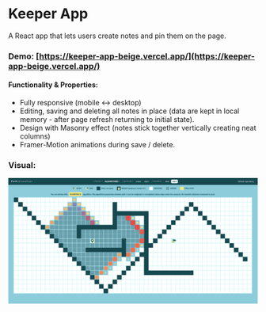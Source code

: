 # Keeper App

A React app that lets users create notes and pin them on the page.

### Demo: [https://keeper-app-beige.vercel.app/](https://keeper-app-beige.vercel.app/)

#### Functionality & Properties:

- Fully responsive (mobile <-> desktop)
- Editing, saving and deleting all notes in place (data are kept in local memory - after page refresh returning to initial state).
- Design with Masonry effect (notes stick together vertically creating neat columns)
- Framer-Motion animations during save / delete.

### Visual:

![demo](/public/img/pathfinder.png)
